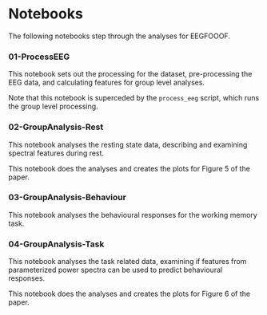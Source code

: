 # Notebooks

The following notebooks step through the analyses for EEGFOOOF.

### 01-ProcessEEG

This notebook sets out the processing for the dataset, pre-processing the EEG data, and calculating features for group level analyses.

Note that this notebook is superceded by the `process_eeg` script, which runs the group level processing.

### 02-GroupAnalysis-Rest

This notebook analyses the resting state data, describing and examining spectral features during rest.

This notebook does the analyses and creates the plots for Figure 5 of the paper.

### 03-GroupAnalysis-Behaviour

This notebook analyses the behavioural responses for the working memory task.

### 04-GroupAnalysis-Task

This notebook analyses the task related data, examining if features from parameterized power spectra can be used to predict behavioural responses.

This notebook does the analyses and creates the plots for Figure 6 of the paper.
